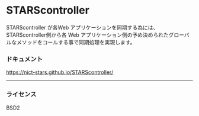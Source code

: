 # STARScontroller
STARScontroller が各Web アプリケーションを同期する為には、STARScontroller側から各 Web アプリケーション側の予め決められたグローバルなメソッドをコールする事で同期処理を実現します。


### ドキュメント
<a href="https://nict-stars.github.io/STARScontroller/" target="_blank">https://nict-stars.github.io/STARScontroller/</a>	

------------

### ライセンス

BSD2
